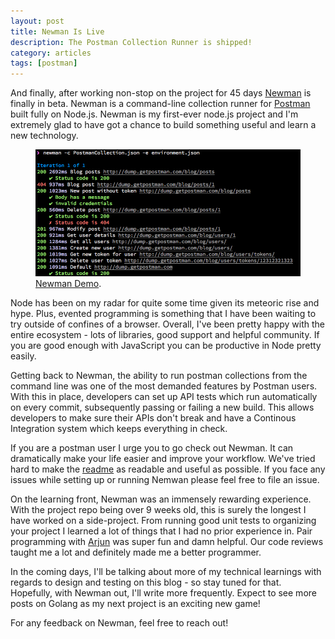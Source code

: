 ```yaml
---
layout: post
title: Newman Is Live
description: The Postman Collection Runner is shipped!
category: articles
tags: [postman]
---
```


And finally, after working non-stop on the project for 45 days [Newman](http://github.com/a85/Newman) is finally in beta. Newman is a command-line collection runner for [Postman](http://getpostman.com) built fully on Node.js. Newman is my first-ever node.js project and I'm extremely glad to have got a chance to build something useful and learn a new technology. 

<figure>
	<a href="#"><img src="/images/newman.png"></a>
	<figcaption><a href="http://www.flickr.com/photos/80901381@N04/7758832526/" title="Newman Demo">Newman Demo</a>.</figcaption>
</figure>

Node has been on my radar for quite some time given its meteoric rise and hype. Plus, evented programming is something that I have been waiting to try outside of confines of a browser. Overall, I've been pretty happy with the entire ecosystem - lots of libraries, good support and helpful community. If you are good enough with JavaScript you can be productive in Node pretty easily.

Getting back to Newman, the ability to run postman collections from the command line was one of the most demanded features by Postman users. With this in place, developers can set up API tests which run automatically on every commit, subsequently passing or failing a new build. This allows developers to make sure their APIs don't break and have a Continous Integration system which keeps everything in check.

If you are a postman user I urge you to go check out Newman. It can dramatically make your life easier and improve your workflow. We've tried hard to make the [readme](https://github.com/a85/Newman/blob/master/README.md) as readable and useful as possible. If you face any issues while setting up or running Nemwan please feel free to file an issue.

On the learning front, Newman was an immensely rewarding experience. With the project repo being over 9 weeks old, this is surely the longest I have worked on a side-project. From running good unit tests to organizing your project I learned a lot of things that I had no prior experience in. Pair programming with [Arjun](http://github.com/viig99) was super fun and damn helpful. Our code reviews taught me a lot and definitely made me a better programmer.

In the coming days, I'll be talking about more of my technical learnings with regards to design and testing on this blog - so stay tuned for that. Hopefully, with Newman out, I'll write more frequently. Expect to see more posts on Golang as my next project is an exciting new game!

For any feedback on Newman, feel free to reach out!
